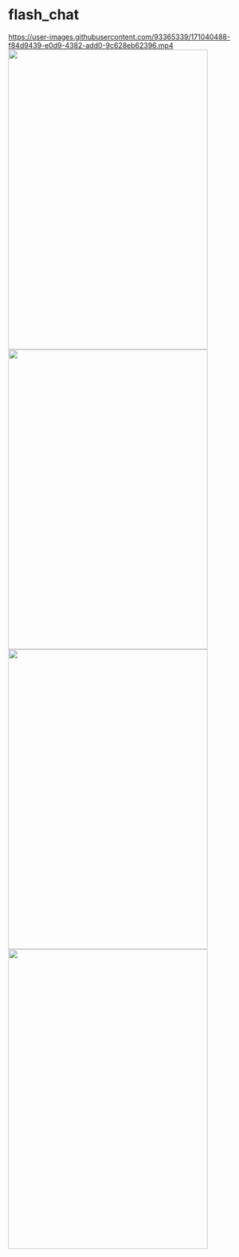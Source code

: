 # flash_chat
https://user-images.githubusercontent.com/93365339/171040488-f84d9439-e0d9-4382-add0-9c628eb62396.mp4
<img src='https://user-images.githubusercontent.com/93365339/171038628-4ea1a83f-947d-494a-b62a-c450460fc2eb.jpeg' width='400' height='600'>
<img src='https://user-images.githubusercontent.com/93365339/171038638-206f3070-a86a-4880-b9b0-48bd249bbf82.jpeg' width='400' height='600'>
<img src='https://user-images.githubusercontent.com/93365339/171039735-ca3389bf-fdcf-4f6b-b019-2dcc48d5aa99.jpeg' width='400' height='600'>
<img src='https://user-images.githubusercontent.com/93365339/171039795-47b42e31-f55f-4302-be27-e3922dd131fa.jpeg' width='400' height='600'>
